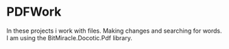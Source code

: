 # PDFWork

In these projects i work with files. Making changes and searching for words.
I am using the BitMiracle.Docotic.Pdf library.
